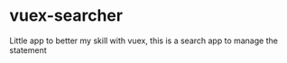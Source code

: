 # vuex-searcher
Little app to better my skill with vuex, this is a search app to manage the statement
